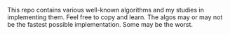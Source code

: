 This repo contains various well-known algorithms and my studies in implementing them. Feel free to copy and learn. The algos may or may not be the fastest possible implementation. Some may be the worst.
